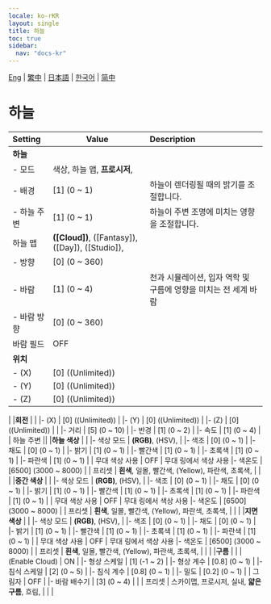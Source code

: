 ```yaml
---
locale: ko-rKR
layout: single
title: 하늘
toc: true
sidebar:
  nav: "docs-kr"
---
```

[Eng](/dancexr/menu/2025.4/scene/sky) | [繁中](/tw/dancexr/menu/2025.4/scene/sky) | [日本語](/jp/dancexr/menu/2025.4/scene/sky) | [한국어](/kr/dancexr/menu/2025.4/scene/sky) | [简中](/zh/dancexr/menu/2025.4/scene/sky)

# 하늘



| Setting | Value | Description |
| :--- | --- | :--- |
|**하늘** | | 
|- 모드 | 색상, 하늘 맵, **프로시저**,  | 
|- 배경 | [1] (0 ~ 1) | 하늘이 렌더링될 때의 밝기를 조절합니다.
|- 하늘 주변 | [1] (0 ~ 1) | 하늘이 주변 조명에 미치는 영향을 조절합니다.
| 하늘 맵 | **([Cloud])**, ([Fantasy]), ([Day]), ([Studio]),  |  |
|- 방향 | [0] (0 ~ 360) | 
|- 바람 | [1] (0 ~ 4) | 천과 시뮬레이션, 입자 역학 및 구름에 영향을 미치는 전 세계 바람
|- 바람 방향 | [0] (0 ~ 360) | 
| 바람 필드 | OFF | 
|**위치** | | 
|- (X) | [0] ((Unlimited)) | 
|- (Y) | [0] ((Unlimited)) | 
|- (Z) | [0] ((Unlimited)) | 
|
|**회전** | | 
|- (X) | [0] ((Unlimited)) | 
|- (Y) | [0] ((Unlimited)) | 
|- (Z) | [0] ((Unlimited)) | 
|
|- 거리 | [5] (0 ~ 10) | 
|- 반경 | [1] (0 ~ 2) | 
|- 속도 | [1] (0 ~ 4) | 
| 하늘 주변 || 
|**하늘 색상** | | 
|- 색상 모드 | **(RGB)**, (HSV),  | 
|- 색조 | [0] (0 ~ 1) | 
|- 채도 | [0] (0 ~ 1) | 
|- 밝기 | [1] (0 ~ 1) | 
|- 빨간색 | [1] (0 ~ 1) | 
|- 초록색 | [1] (0 ~ 1) | 
|- 파란색 | [1] (0 ~ 1) | 
| 무대 색상 사용 | OFF | 무대 링에서 색상 사용
|- 색온도 | [6500] (3000 ~ 8000) | 
| 프리셋 | **흰색**, 일몰, 빨간색, (Yellow), 파란색, 초록색,  |  |
|
|**중간 색상** | | 
|- 색상 모드 | **(RGB)**, (HSV),  | 
|- 색조 | [0] (0 ~ 1) | 
|- 채도 | [0] (0 ~ 1) | 
|- 밝기 | [1] (0 ~ 1) | 
|- 빨간색 | [1] (0 ~ 1) | 
|- 초록색 | [1] (0 ~ 1) | 
|- 파란색 | [1] (0 ~ 1) | 
| 무대 색상 사용 | OFF | 무대 링에서 색상 사용
|- 색온도 | [6500] (3000 ~ 8000) | 
| 프리셋 | **흰색**, 일몰, 빨간색, (Yellow), 파란색, 초록색,  |  |
|
|**지면 색상** | | 
|- 색상 모드 | **(RGB)**, (HSV),  | 
|- 색조 | [0] (0 ~ 1) | 
|- 채도 | [0] (0 ~ 1) | 
|- 밝기 | [1] (0 ~ 1) | 
|- 빨간색 | [1] (0 ~ 1) | 
|- 초록색 | [1] (0 ~ 1) | 
|- 파란색 | [1] (0 ~ 1) | 
| 무대 색상 사용 | OFF | 무대 링에서 색상 사용
|- 색온도 | [6500] (3000 ~ 8000) | 
| 프리셋 | **흰색**, 일몰, 빨간색, (Yellow), 파란색, 초록색,  |  |
|
|**구름** | | 
| (Enable Cloud) | ON | 
|- 형상 스케일 | [1] (-1 ~ 2) | 
|- 형상 계수 | [0.8] (0 ~ 1) | 
|- 침식 스케일 | [2] (0 ~ 5) | 
|- 침식 계수 | [0.8] (0 ~ 1) | 
|- 밀도 | [0.2] (0 ~ 1) | 
| 그림자 | OFF | 
|- 바람 배수기 | [3] (0 ~ 4) | 
|
| 프리셋 | 스카이맵, 프로시저, 실내, **얇은 구름**, 흐림,  |  |
|
